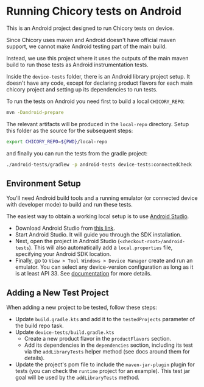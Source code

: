 # Running Chicory tests on Android

This is an Android project designed to run Chicory tests on device.

Since Chicory uses maven and Android doesn't have official maven
support, we cannot make Android testing part of the main build.

Instead, we use this project where it uses the outputs of the
main maven build to run those tests as Android instrumentation tests.

Inside the `device-tests` folder, there is an Android library project
setup. It doesn't have any code, except for declaring product flavors
for each main chicory project and setting up its dependencies to run
tests.

To run the tests on Android you need first to build a local `CHICORY_REPO`:

```bash
mvn -Dandroid-prepare
```

The relevant artifacts will be produced in the `local-repo` directory.
Setup this folder as the source for the subsequent steps:

```bash
export CHICORY_REPO=${PWD}/local-repo
```

and finally you can run the tests from the gradle project:

```bash
./android-tests/gradlew -p android-tests device-tests:connectedCheck
```

## Environment Setup

You'll need Android build tools and a running emulator (or connected device with developer
mode) to build and run these tests.

The easiest way to obtain a working local setup is to use
[Android Studio](https://developer.android.com/studio).

* Download Android Studio from [this link](https://developer.android.com/studio).
* Start Android Studio. It will guide you through the SDK installation.
* Next, open the project in Android Studio (`<checkout-root>/android-tests`). This will also
  automatically add a `local.properties` file, specifying your Android SDK location.
* Finally, go to `View > Tool Windows > Device Manager` create and run an emulator. You can select
  any device-version configuration as long as it is at least API 33. See
  [documentation](https://developer.android.com/studio/run/managing-avds) for more details.

## Adding a New Test Project

When adding a new project to be tested, follow these steps:
* Update `build.gradle.kts` and add it to the `testedProjects` parameter of the build repo task.
* Update `device-tests/build.gradle.kts`
  * Create a new product flavor in the `productFlavors` section.
  * Add its dependencies in the `dependencies` section, including its test via the
    `addLibraryTests` helper method (see docs around them for details).
* Update the project's pom file to include the `maven-jar-plugin` plugin for tests (you can check
  the `runtime` project for an example). This test jar goal will be used by the `addLibraryTests`
  method.
